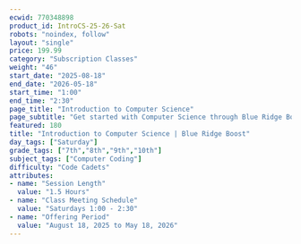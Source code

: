 ```yaml
---
ecwid: 770348898
product_id: IntroCS-25-26-Sat
robots: "noindex, follow"
layout: "single"
price: 199.99
category: "Subscription Classes"
weight: "46"
start_date: "2025-08-18"
end_date: "2026-05-18"
start_time: "1:00"
end_time: "2:30"
page_title: "Introduction to Computer Science"
page_subtitle: "Get started with Computer Science through Blue Ridge Boost and CodeHS!"
featured: 180
title: "Introduction to Computer Science | Blue Ridge Boost"
day_tags: ["Saturday"]
grade_tags: ["7th","8th","9th","10th"]
subject_tags: ["Computer Coding"]
difficulty: "Code Cadets"
attributes:
- name: "Session Length"
  value: "1.5 Hours"
- name: "Class Meeting Schedule"
  value: "Saturdays 1:00 - 2:30"
- name: "Offering Period"
  value: "August 18, 2025 to May 18, 2026"
---
```

